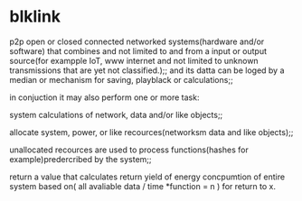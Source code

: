 # blklink

p2p open or closed connected networked systems(hardware and/or software) 
that combines and not limited to and from a input or output source(for exampple IoT, 
www internet and not limited to unknown transmissions that are yet not classified.);;
and its datta can be loged by a median or mechanism for saving, playblack or calculations;;

in conjuction it may also perform one or more task:

system calculations of network, data and/or like objects;;

allocate system, power, or like recources(networksm data and like objects);;

unallocated recources are used to process functions(hashes for example)predercribed by the system;;

return a value that calculates return yield of energy concpumtion of entire system based on(
all avaliable data / time *function = n ) for return to x.
